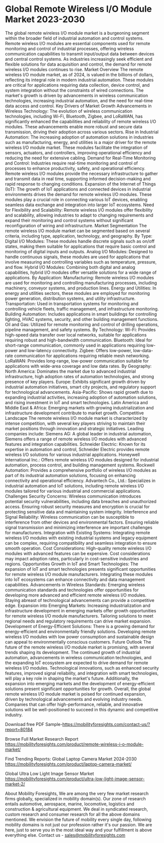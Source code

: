# Global Remote Wireless I/O Module Market 2023-2030
The global remote wireless I/O module market is a burgeoning segment within the broader field of industrial automation and control systems. Remote wireless I/O modules are essential components used for remote monitoring and control of industrial processes, offering wireless communication capabilities to transmit input/output data between devices and central control systems. As industries increasingly seek efficient and flexible solutions for data acquisition and control, the demand for remote wireless I/O modules continues to rise.
Market Overview
The remote wireless I/O module market, as of 2024, is valued in the billions of dollars, reflecting its integral role in modern industrial automation. These modules are critical for applications requiring data collection, device control, and system integration without the constraints of wired connections. The market's growth is driven by advancements in wireless communication technologies, increasing industrial automation, and the need for real-time data access and control.
Key Drivers of Market Growth
Advancements in Wireless Technology: The evolution of wireless communication technologies, including Wi-Fi, Bluetooth, Zigbee, and LoRaWAN, has significantly enhanced the capabilities and reliability of remote wireless I/O modules. These advancements enable more robust and secure data transmission, driving their adoption across various sectors.
Rise in Industrial Automation: The increasing adoption of automation solutions in industries such as manufacturing, energy, and utilities is a major driver for the remote wireless I/O module market. These modules facilitate the integration of sensors, actuators, and controllers, improving operational efficiency and reducing the need for extensive cabling.
Demand for Real-Time Monitoring and Control: Industries require real-time monitoring and control of processes to enhance productivity, safety, and operational efficiency. Remote wireless I/O modules provide the necessary infrastructure to gather and transmit data in real time, supporting informed decision-making and rapid response to changing conditions.
Expansion of the Internet of Things (IoT): The growth of IoT applications and connected devices in industrial environments drives the demand for remote wireless I/O modules. These modules play a crucial role in connecting various IoT devices, enabling seamless data exchange and integration into larger IoT ecosystems.
Need for Flexibility and Scalability: Remote wireless I/O modules offer flexibility and scalability, allowing industries to adapt to changing requirements and expand their monitoring and control systems without significant reconfiguration of wiring and infrastructure.
Market Segmentation
The remote wireless I/O module market can be segmented based on several criteria, including type, application, technology, and geography.
By Type:
Digital I/O Modules: These modules handle discrete signals such as on/off states, making them suitable for applications that require basic control and monitoring of digital inputs and outputs.
Analog I/O Modules: Designed to handle continuous signals, these modules are used for applications that involve measuring and controlling variables such as temperature, pressure, and flow.
Hybrid I/O Modules: Combining both digital and analog capabilities, hybrid I/O modules offer versatile solutions for a wide range of applications.
By Application:
Manufacturing: Remote wireless I/O modules are used for monitoring and controlling manufacturing processes, including machinery, conveyor systems, and production lines.
Energy and Utilities: In energy and utilities sectors, these modules are employed for monitoring power generation, distribution systems, and utility infrastructure.
Transportation: Used in transportation systems for monitoring and controlling vehicle fleets, traffic management, and infrastructure monitoring.
Building Automation: Includes applications in smart buildings for controlling lighting, HVAC systems, security, and other building management functions.
Oil and Gas: Utilized for remote monitoring and control of drilling operations, pipeline management, and safety systems.
By Technology:
Wi-Fi: Provides high-speed data transfer over local networks, suitable for applications requiring robust and high-bandwidth communication.
Bluetooth: Ideal for short-range communication, commonly used in applications requiring low-power and low-latency connectivity.
Zigbee: Offers low-power, low-data-rate communication for applications requiring reliable mesh networking.
LoRaWAN: Provides long-range, low-power communication suitable for applications with wide-area coverage and low data rates.
By Geography:
North America: Dominates the market due to advanced industrial infrastructure, high adoption rates of automation technologies, and strong presence of key players.
Europe: Exhibits significant growth driven by industrial automation initiatives, smart city projects, and regulatory support for technological advancements.
Asia-Pacific: Shows rapid growth due to expanding industrial activities, increasing adoption of automation solutions, and rising investment in IoT and smart technologies.
Latin America and Middle East & Africa: Emerging markets with growing industrialization and infrastructure development contribute to market growth.
Competitive Landscape
The remote wireless I/O module market is characterized by intense competition, with several key players striving to maintain their market positions through innovation and strategic initiatives. Leading companies include:
Siemens AG: A global leader in industrial automation, Siemens offers a range of remote wireless I/O modules with advanced features and integration capabilities.
Schneider Electric: Known for its expertise in automation and control, Schneider Electric provides remote wireless I/O solutions for various industrial applications.
Honeywell International Inc.: Offers remote wireless I/O modules designed for industrial automation, process control, and building management systems.
Rockwell Automation: Provides a comprehensive portfolio of wireless I/O modules as part of its industrial automation solutions, focusing on enhancing connectivity and operational efficiency.
Advantech Co., Ltd.: Specializes in industrial automation and IoT solutions, including remote wireless I/O modules tailored for various industrial and commercial applications.
Challenges
Security Concerns: Wireless communication introduces potential security vulnerabilities, including data breaches and unauthorized access. Ensuring robust security measures and encryption is crucial for protecting sensitive data and maintaining system integrity.
Interference and Signal Reliability: Wireless communication can be susceptible to interference from other devices and environmental factors. Ensuring reliable signal transmission and minimizing interference are important challenges for manufacturers.
Integration with Existing Systems: Integrating remote wireless I/O modules with existing industrial systems and legacy equipment can be complex, requiring compatibility and seamless integration to ensure smooth operation.
Cost Considerations: High-quality remote wireless I/O modules with advanced features can be expensive. Cost considerations may impact adoption rates, particularly in cost-sensitive industries and regions.
Opportunities
Growth in IoT and Smart Technologies: The expansion of IoT and smart technologies presents significant opportunities for remote wireless I/O module manufacturers. Integrating these modules into IoT ecosystems can enhance connectivity and data management capabilities.
Advancements in Wireless Standards: Emerging wireless communication standards and technologies offer opportunities for developing more advanced and efficient remote wireless I/O modules. Staying abreast of technological advancements can provide a competitive edge.
Expansion into Emerging Markets: Increasing industrialization and infrastructure development in emerging markets offer growth opportunities for remote wireless I/O module manufacturers. Tailoring solutions to meet regional needs and regulatory requirements can drive market expansion.
Development of Energy-Efficient Solutions: There is a growing demand for energy-efficient and environmentally friendly solutions. Developing remote wireless I/O modules with low power consumption and sustainable design can appeal to environmentally conscious customers.
Future Outlook
The future of the remote wireless I/O module market is promising, with several trends shaping its development. The continued growth of industrial automation, advancements in wireless communication technologies, and the expanding IoT ecosystem are expected to drive demand for remote wireless I/O modules.
Technological innovations, such as enhanced security features, improved signal reliability, and integration with smart technologies, will play a key role in shaping the market's future. Additionally, the expansion into emerging markets and the development of energy-efficient solutions present significant opportunities for growth.
Overall, the global remote wireless I/O module market is poised for continued expansion, driven by technological advancements and evolving industry needs. Companies that can offer high-performance, reliable, and innovative solutions will be well-positioned to succeed in this dynamic and competitive industry.

Download free PDF Sample-https://mobilityforesights.com/contact-us/?report=80184



Browse Full Market Research Report 
https://mobilityforesights.com/product/remote-wireless-i-o-module-market/


Find Trending Reports:
Global Laptop Camera Market 2024-2030
https://mobilityforesights.com/product/laptop-camera-market/

Global Ultra Low Light Image Sensor Market
https://mobilityforesights.com/product/ultra-low-light-image-sensor-market-2/






About Mobility Foresights,
We are among the very few market research firms globally, specialized in mobility domain(s). Our zone of research entails automotive, aerospace, marine, locomotive, logistics and construction & agricultural equipment. We deal in syndicated research, custom research and consumer research for all the above domains mentioned.
We envision the future of mobility every single day, following mobility domains is not just our profession rather it's our passion. We are here, just to serve you in the most ideal way and your fulfillment is above everything else. Contact us -  sales@mobilityforesights.com 
